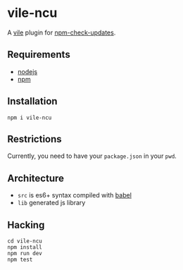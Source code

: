 # vile-ncu

A [vile](http://vile.io) plugin for [npm-check-updates](https://github.com/tjunnone/npm-check-updates).

## Requirements

- [nodejs](http://nodejs.org)
- [npm](http://npmjs.org)

## Installation

    npm i vile-ncu

## Restrictions

Currently, you need to have your `package.json` in your `pwd`.

## Architecture

- `src` is es6+ syntax compiled with [babel](https://babeljs.io)
- `lib` generated js library

## Hacking

    cd vile-ncu
    npm install
    npm run dev
    npm test
